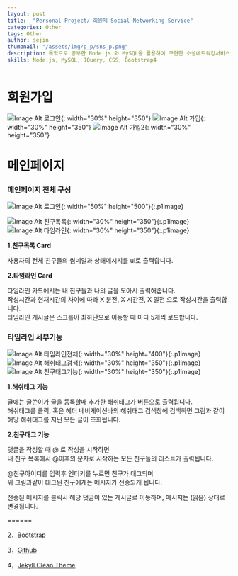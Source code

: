 ```yaml
---
layout: post
title:  "Personal Project/ 회원제 Social Networking Service"
categories: Other
tags: Other
author: sejin
thumbnail: "/assets/img/p_p/sns_p.png"
description: 독학으로 공부한 Node.js 와 MySQL을 활용하여 구현한 소셜네트워킹서비스입니다. 친구기능, 회원태그기능, 해쉬태그기능 등이 구현되어 있습니다.
skills: Node.js, MySQL, JQuery, CSS, Bootstrap4 
---
```


회원가입
============

![Image Alt 로그인]({{site.url}}/assets/img/p_p/sns_p.png){: width="30%" height="350"} 
![Image Alt 가입]({{site.url}}/assets/img/p_p/join1.png){: width="30%" height="350"} 
![Image Alt 가입2]({{site.url}}/assets/img/p_p/join_2.png){: width="30%" height="350"}

메인페이지
=======

### 메인페이지 전체 구성  

![Image Alt 로그인]({{site.url}}/assets/img/p_p/main1.png){: width="50%" height="500"}{:.p1image} 


![Image Alt 친구목록]({{site.url}}/assets/img/p_p/main_2.png){: width="30%" height="350"}{:.p1image}
![Image Alt 타임라인]({{site.url}}/assets/img/p_p/tm.png){: width="30%" height="350"}{:.p1image}    
 

**1.친구목록 Card**  


사용자의 전체 친구들의 썸네일과 상태메시지를 ul로 출력합니다.  

**2.타임라인 Card**    

타임라인 카드에서는 내 친구들과 나의 글을 모아서 출력해줍니다.  
작성시간과 현재시간의 차이에 따라 X 분전, X 시간전, X 일전 으로 작성시간을 출력합니다.  
타임라인 게시글은 스크롤이 최하단으로 이동할 때 마다 5개씩 로드합니다.  




### 타임라인 세부기능  

![Image Alt 타임라인전체]({{site.url}}/assets/img/p_p/tmlt.png){: width="30%" height="400"}{:.p1image}   
![Image Alt 해쉬태그검색]({{site.url}}/assets/img/p_p/tags.png){: width="30%" height="350"}{:.p1image}
![Image Alt 친구태그기능]({{site.url}}/assets/img/p_p/header_msg.png){: width="30%" height="350"}{:.p1image}
  


**1.해쉬태그 기능**  

글에는 글쓴이가 글을 등록할때 추가한 해쉬태그가 버튼으로 출력됩니다.  
해쉬태그를 클릭, 혹은 헤더 네비게이션바의 해쉬태그 검색창에 검색하면 그림과 같이  
해당 해쉬태그를 지닌 모든 글이 조회됩니다.  

**2.친구태그 기능** 

댓글을 작성할 때 @ 로 작성을 시작하면  
내 친구 목록에서 @이후의 문자로 시작하는 모든 친구들의 리스트가 출력됩니다.  

@친구아이디를 입력후 엔터키를 누르면 친구가 태그되며  
위 그림과같이 태그된 친구에게는 메시지가 전송되게 됩니다.  

전송된 메시지를 클릭시 해당 댓글이 있는 게시글로 이동하며, 메시지는 (읽음) 상태로 변경됩니다.

======


2，[Bootstrap][bootstrap-url]

3，[Github][github-url]

4，[Jekyll Clean Theme][Jekyll-Clean-Theme-url]

[jekyll-url]: http://jekyllrb.com/
[bootstrap-url]: http://getbootstrap.com/
[github-url]: https://github.com/
[Jekyll-Clean-Theme-url]: https://github.com/scotte/jekyll-clean
[xixia-url]: http://xixia.info/